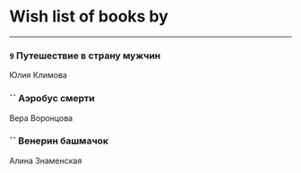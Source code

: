 # Wish list of books by [](https://ok.ru/profile/536771522733)
---

### `9` Путешествие в страну мужчин
Юлия Климова

### `` Аэробус смерти
Вера Воронцова

### `` Венерин башмачок
Алина Знаменская

